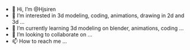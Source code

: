 - 👋 Hi, I’m @Hjsiren
- 👀 I’m interested in 3d modeling, coding, animations, drawing in 2d and 3d ...
- 🌱 I’m currently learning 3d modeling on blender, animations, coding ...
- 💞️ I’m looking to collaborate on ...
- 📫 How to reach me ...

<!---
Hjsiren/Hjsiren is a ✨ special ✨ repository because its `README.md` (this file) appears on your GitHub profile.
You can click the Preview link to take a look at your changes.
--->
